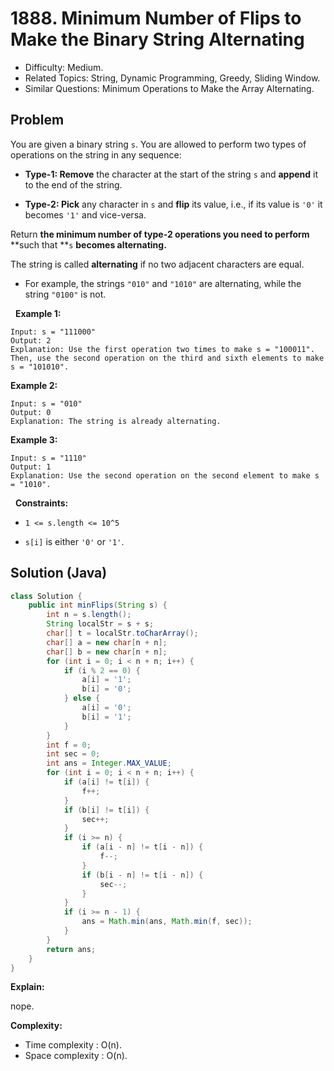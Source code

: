 # 1888. Minimum Number of Flips to Make the Binary String Alternating

- Difficulty: Medium.
- Related Topics: String, Dynamic Programming, Greedy, Sliding Window.
- Similar Questions: Minimum Operations to Make the Array Alternating.

## Problem

You are given a binary string ```s```. You are allowed to perform two types of operations on the string in any sequence:


	
- **Type-1: Remove** the character at the start of the string ```s``` and **append** it to the end of the string.
	
- **Type-2: Pick** any character in ```s``` and **flip** its value, i.e., if its value is ```'0'``` it becomes ```'1'``` and vice-versa.


Return **the **minimum** number of **type-2** operations you need to perform** **such that **```s``` **becomes **alternating**.**

The string is called **alternating** if no two adjacent characters are equal.


	
- For example, the strings ```"010"``` and ```"1010"``` are alternating, while the string ```"0100"``` is not.


 
**Example 1:**

```
Input: s = "111000"
Output: 2
Explanation: Use the first operation two times to make s = "100011".
Then, use the second operation on the third and sixth elements to make s = "101010".
```

**Example 2:**

```
Input: s = "010"
Output: 0
Explanation: The string is already alternating.
```

**Example 3:**

```
Input: s = "1110"
Output: 1
Explanation: Use the second operation on the second element to make s = "1010".
```

 
**Constraints:**


	
- ```1 <= s.length <= 10^5```
	
- ```s[i]``` is either ```'0'``` or ```'1'```.



## Solution (Java)

```java
class Solution {
    public int minFlips(String s) {
        int n = s.length();
        String localStr = s + s;
        char[] t = localStr.toCharArray();
        char[] a = new char[n + n];
        char[] b = new char[n + n];
        for (int i = 0; i < n + n; i++) {
            if (i % 2 == 0) {
                a[i] = '1';
                b[i] = '0';
            } else {
                a[i] = '0';
                b[i] = '1';
            }
        }
        int f = 0;
        int sec = 0;
        int ans = Integer.MAX_VALUE;
        for (int i = 0; i < n + n; i++) {
            if (a[i] != t[i]) {
                f++;
            }
            if (b[i] != t[i]) {
                sec++;
            }
            if (i >= n) {
                if (a[i - n] != t[i - n]) {
                    f--;
                }
                if (b[i - n] != t[i - n]) {
                    sec--;
                }
            }
            if (i >= n - 1) {
                ans = Math.min(ans, Math.min(f, sec));
            }
        }
        return ans;
    }
}
```

**Explain:**

nope.

**Complexity:**

* Time complexity : O(n).
* Space complexity : O(n).
